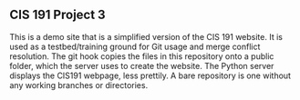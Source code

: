 CIS 191 Project 3
-----------------

This is a demo site that is a simplified version of the CIS 191 website. It is
used as a testbed/training ground for Git usage and merge conflict resolution.
The git hook copies the files in this repository onto a public folder, which the server uses to create the website.
The Python server displays the CIS191 webpage, less prettily.
A bare repository is one without any working branches or directories.
